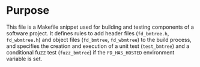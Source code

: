 # Purpose
This file is a Makefile snippet used for building and testing components of a software project. It defines rules to add header files (`fd_bmtree.h`, `fd_wbmtree.h`) and object files (`fd_bmtree`, `fd_wbmtree`) to the build process, and specifies the creation and execution of a unit test (`test_bmtree`) and a conditional fuzz test (`fuzz_bmtree`) if the `FD_HAS_HOSTED` environment variable is set.
